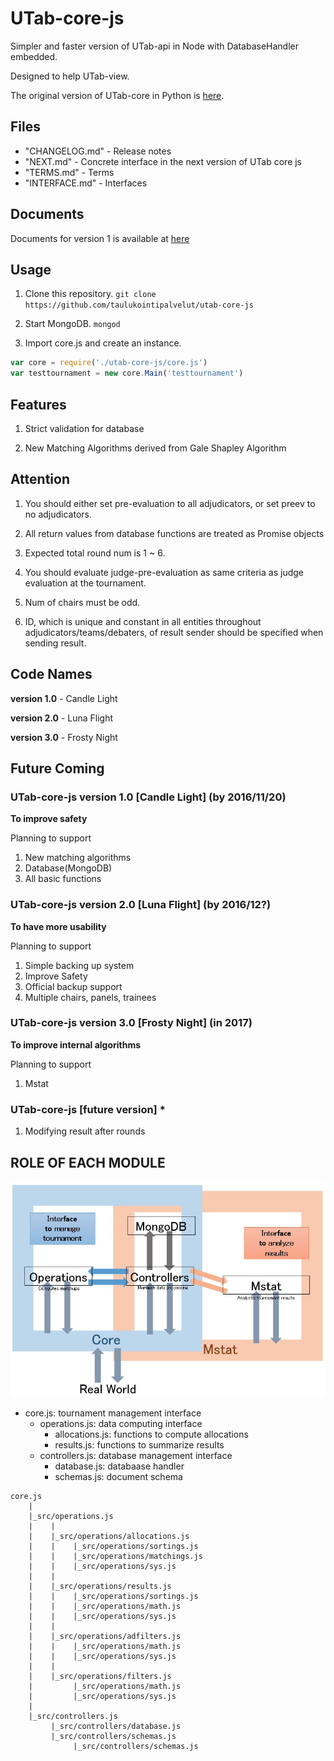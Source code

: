 # UTab-core-js

Simpler and faster version of UTab-api in Node with DatabaseHandler embedded.

Designed to help UTab-view.

The original version of UTab-core in Python is [here](https://github.com/taulukointipalvelut/utab-api-server).

## Files

 + "CHANGELOG.md" - Release notes
 + "NEXT.md" - Concrete interface in the next version of UTab core js
 + "TERMS.md" - Terms
 + "INTERFACE.md" - Interfaces

## Documents

Documents for version 1 is available at [here](https://taulukointipalvelut.github.io/)

## Usage

1. Clone this repository. `git clone https://github.com/taulukointipalvelut/utab-core-js`

1. Start MongoDB. `mongod`

1. Import core.js and create an instance.
```javascript
var core = require('./utab-core-js/core.js')
var testtournament = new core.Main('testtournament')
```

## Features

1. Strict validation for database

1. New Matching Algorithms derived from Gale Shapley Algorithm

## Attention

1. You should either set pre-evaluation to all adjudicators, or set preev to no adjudicators.

1. All return values from database functions are treated as Promise objects

1. Expected total round num is 1 ~ 6.

1. You should evaluate judge-pre-evaluation as same criteria as judge evaluation at the tournament.

1. Num of chairs must be odd.

1. ID, which is unique and constant in all entities throughout adjudicators/teams/debaters, of result sender should be specified when sending result.

## Code Names

**version 1.0** - Candle Light

**version 2.0** - Luna Flight

**version 3.0** - Frosty Night

## Future Coming

### UTab-core-js version 1.0 [Candle Light] (by 2016/11/20)

**To improve safety**

Planning to support

1. New matching algorithms
1. Database(MongoDB)
1. All basic functions

### UTab-core-js version 2.0 [Luna Flight] (by 2016/12?)

**To have more usability**

Planning to support

1. Simple backing up system
1. Improve Safety
1. Official backup support
1. Multiple chairs, panels, trainees

### UTab-core-js version 3.0 [Frosty Night] (in 2017)

**To improve internal algorithms**

Planning to support

1. Mstat

### UTab-core-js [future version] *

1. Modifying result after rounds

## ROLE OF EACH MODULE

![structure](structure.jpg "Module Relations")

 * core.js: tournament management interface
     * operations.js: data computing interface
         * allocations.js: functions to compute allocations
         * results.js: functions to summarize results
     * controllers.js: database management interface
         * database.js: databaase handler
         * schemas.js: document schema

```
core.js
    |
    |_src/operations.js
    |    |
    |    |_src/operations/allocations.js
    |    |    |_src/operations/sortings.js
    |    |    |_src/operations/matchings.js
    |    |    |_src/operations/sys.js
    |    |
    |    |_src/operations/results.js
    |    |    |_src/operations/sortings.js
    |    |    |_src/operations/math.js
    |    |    |_src/operations/sys.js
    |    |
    |    |_src/operations/adfilters.js
    |    |    |_src/operations/math.js
    |    |    |_src/operations/sys.js
    |    |
    |    |_src/operations/filters.js
    |         |_src/operations/math.js
    |         |_src/operations/sys.js
    |
    |_src/controllers.js
         |_src/controllers/database.js
         |_src/controllers/schemas.js
              |_src/controllers/schemas.js

```
